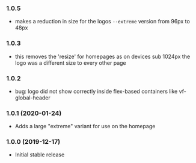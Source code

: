 ### 1.0.5

* makes a reduction in size for the logos `--extreme` version from 96px to 48px

### 1.0.3

* this removes the 'resize' for homepages as on devices sub 1024px the logo was a different size to every other page

### 1.0.2

* bug: logo did not show correctly inside flex-based containers like vf-global-header

### 1.0.1 (2020-01-24)

* Adds a large "extreme" variant for use on the homepage

### 1.0.0 (2019-12-17)

* Initial stable release
